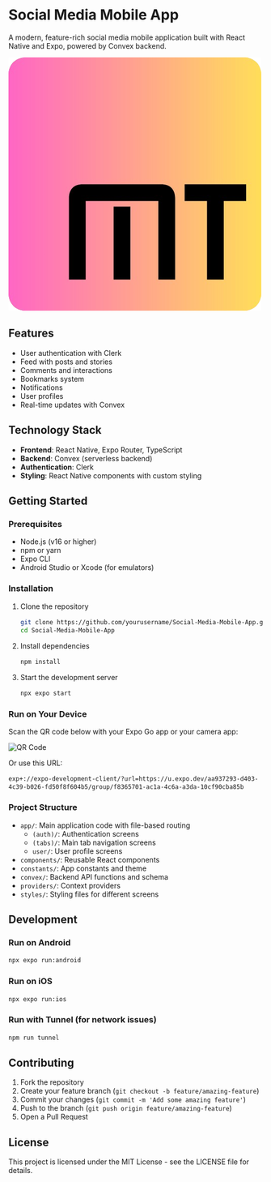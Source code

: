 # Social Media Mobile App

A modern, feature-rich social media mobile application built with React Native and Expo, powered by Convex backend.

![Social Media App](./assets/images/icon.png)

## Features

- User authentication with Clerk
- Feed with posts and stories
- Comments and interactions
- Bookmarks system
- Notifications
- User profiles
- Real-time updates with Convex

## Technology Stack

- **Frontend**: React Native, Expo Router, TypeScript
- **Backend**: Convex (serverless backend)
- **Authentication**: Clerk
- **Styling**: React Native components with custom styling

## Getting Started

### Prerequisites

- Node.js (v16 or higher)
- npm or yarn
- Expo CLI
- Android Studio or Xcode (for emulators)

### Installation

1. Clone the repository
   ```bash
   git clone https://github.com/yourusername/Social-Media-Mobile-App.git
   cd Social-Media-Mobile-App
   ```

2. Install dependencies
   ```bash
   npm install
   ```

3. Start the development server
   ```bash
   npx expo start
   ```

### Run on Your Device

Scan the QR code below with your Expo Go app or your camera app:

![QR Code](https://qr.expo.dev/expo-go?owner=u.expo.dev&slug=aa937293-d403-4c39-b026-fd50f8f604b5&releaseChannel=default&host=u.expo.dev&scheme=exp+https%3A%2F%2Fu.expo.dev%2Faa937293-d403-4c39-b026-fd50f8f604b5%2Fgroup%2Ff8365701-ac1a-4c6a-a3da-10cf90cba85b)

Or use this URL:
```
exp+://expo-development-client/?url=https://u.expo.dev/aa937293-d403-4c39-b026-fd50f8f604b5/group/f8365701-ac1a-4c6a-a3da-10cf90cba85b
```

### Project Structure

- `app/`: Main application code with file-based routing
  - `(auth)/`: Authentication screens
  - `(tabs)/`: Main tab navigation screens
  - `user/`: User profile screens
- `components/`: Reusable React components
- `constants/`: App constants and theme
- `convex/`: Backend API functions and schema
- `providers/`: Context providers
- `styles/`: Styling files for different screens

## Development

### Run on Android
```bash
npx expo run:android
```

### Run on iOS
```bash
npx expo run:ios
```

### Run with Tunnel (for network issues)
```bash
npm run tunnel
```

## Contributing

1. Fork the repository
2. Create your feature branch (`git checkout -b feature/amazing-feature`)
3. Commit your changes (`git commit -m 'Add some amazing feature'`)
4. Push to the branch (`git push origin feature/amazing-feature`)
5. Open a Pull Request

## License

This project is licensed under the MIT License - see the LICENSE file for details.